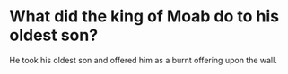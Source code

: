 # What did the king of Moab do to his oldest son?

He took his oldest son and offered him as a burnt offering upon the wall.
